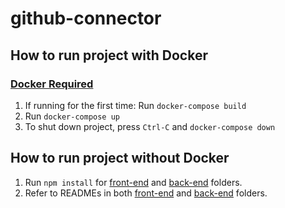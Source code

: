 # github-connector
## How to run project with Docker
### **[Docker Required](https://www.docker.com/)**
1.  If running for the first time: Run `docker-compose build`
1.  Run `docker-compose up`
1.  To shut down project, press `Ctrl-C` and `docker-compose down`

## How to run project without Docker
1. Run `npm install` for [front-end](front-end) and [back-end](back-end) folders.
1. Refer to READMEs in both [front-end](front-end) and [back-end](back-end) folders.